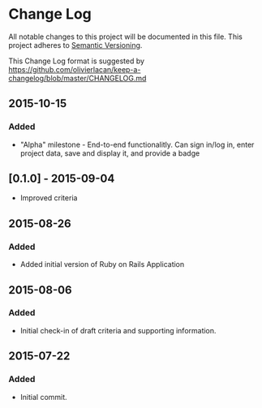 # Change Log
All notable changes to this project will be documented in this file.
This project adheres to [Semantic Versioning](http://semver.org/).

This Change Log format is suggested by
https://github.com/olivierlacan/keep-a-changelog/blob/master/CHANGELOG.md

## 2015-10-15
### Added
- "Alpha" milestone - End-to-end functionalitly.  Can sign in/log in,
  enter project data, save and display it, and provide a badge

## [0.1.0] - 2015-09-04
- Improved criteria

## 2015-08-26
### Added
- Added initial version of Ruby on Rails Application


## 2015-08-06
### Added
- Initial check-in of draft criteria and supporting information.

## 2015-07-22
### Added
- Initial commit.


